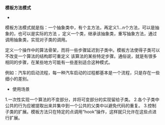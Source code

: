 **模板方法模式**

-

模板方法模式就是指：一个抽象类中，有个主方法，再定义1...n个方法，可以是抽象的，也可以是实际的方法
，定义一个类，继承该抽象类，重写抽象方法，通过调用抽象类，实现对子类的调用。

定义一个操作中的算法骨架，而将一些步骤延迟到子类中。模板方法使得子类可以不改变一个算法的结构即可重定义
该算法的某些特定步骤。通俗说，就是有很多相同的步骤，在某些地方可能有一些差别适合这种模式。

例如：汽车的启动流程，每一种汽车启动的过程都基本是一个流程，只是存在一些细小的差别。

- 使用场景

1.一次性实现一个算法的不变部分，并将可变部分的实现留给子类。
2.各个子类中公共的行为应被提取出来并集中到一个公共的父类中以避免代码的重复。
3.控制子类的扩展。模板方法只在特定的点调用“hook”操作，这样就只允许在这些点进行扩展。




















